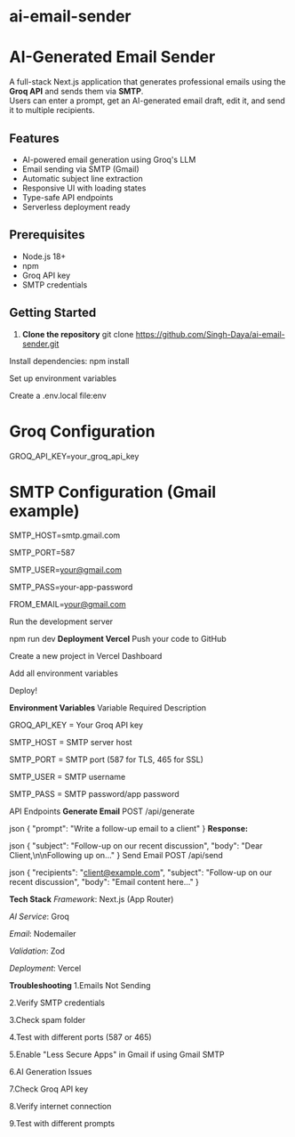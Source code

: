 # ai-email-sender

#  AI-Generated Email Sender

A full-stack Next.js application that generates professional emails using the **Groq API** and sends them via **SMTP**.  
Users can enter a prompt, get an AI-generated email draft, edit it, and send it to multiple recipients.


## Features

-  AI-powered email generation using Groq's LLM
-  Email sending via SMTP (Gmail)
-  Automatic subject line extraction
-  Responsive UI with loading states
-  Type-safe API endpoints
-  Serverless deployment ready

## Prerequisites

- Node.js 18+
- npm 
- Groq API key
- SMTP credentials

## Getting Started

1. **Clone the repository**
   git clone https://github.com/Singh-Daya/ai-email-sender.git

Install dependencies: npm install

Set up environment variables

Create a .env.local file:env

# Groq Configuration
GROQ_API_KEY=your_groq_api_key

# SMTP Configuration (Gmail example)
SMTP_HOST=smtp.gmail.com

SMTP_PORT=587

SMTP_USER=your@gmail.com

SMTP_PASS=your-app-password

FROM_EMAIL=your@gmail.com

Run the development server

npm run dev
**Deployment Vercel**
Push your code to GitHub

Create a new project in Vercel Dashboard

Add all environment variables

Deploy!

**Environment Variables**
Variable	Required	Description

GROQ_API_KEY	=	Your Groq API key

SMTP_HOST	=	SMTP server host

SMTP_PORT	=	SMTP port (587 for TLS, 465 for SSL)

SMTP_USER	=	SMTP username

SMTP_PASS	=	SMTP password/app password

API Endpoints
**Generate Email**
POST /api/generate

json
{
  "prompt": "Write a follow-up email to a client"
}
**Response:**

json
{
  "subject": "Follow-up on our recent discussion",
  "body": "Dear Client,\n\nFollowing up on..."
}
Send Email
POST /api/send

json
{
  "recipients": "client@example.com",
  "subject": "Follow-up on our recent discussion",
  "body": "Email content here..."
}

**Tech Stack**
_Framework_: Next.js (App Router)

_AI Service_: Groq

_Email_: Nodemailer

_Validation_: Zod

_Deployment_: Vercel

**Troubleshooting**
1.Emails Not Sending

2.Verify SMTP credentials

3.Check spam folder

4.Test with different ports (587 or 465)

5.Enable "Less Secure Apps" in Gmail if using Gmail SMTP

6.AI Generation Issues

7.Check Groq API key

8.Verify internet connection

9.Test with different prompts
